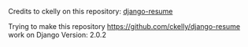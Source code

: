 Credits to ckelly on this repository: [django-resume](https://github.com/ckelly/django-resume)

Trying to make this repository https://github.com/ckelly/django-resume work on Django
Version: 2.0.2

